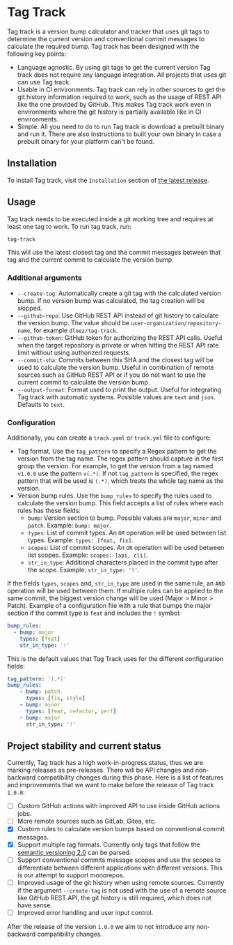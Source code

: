 # Tag Track
Tag track is a version bump calculator and tracker that uses git tags to determine the current version and conventional commit messages to calculate the required bump.
Tag track has been designed with the following key points:
- Language agnostic. By using git tags to get the current version Tag track does not require any language integration. All projects that uses git can use Tag track.
- Usable in CI environments. Tag track can rely in other sources to get the git history information required to work, such as the usage of REST API like the one provided by GitHub. This makes Tag track work even in environments where the git history is partially available like in CI environments.
- Simple. All you need to do to run Tag track is download a prebuilt binary and run it. There are also instructions to built your own binary in case a prebuilt binary for your platform can't be found.

## Installation
To install Tag track, visit the `Installation` section of [the latest release](https://github.com/dloez/tag-track/releases/latest).

## Usage
Tag track needs to be executed inside a git working tree and requires at least one tag to work. To run tag track, run:
```sh
tag-track
```
This will use the latest closest tag and the commit messages between that tag and the current commit to calculate the version bump.

### Additional arguments
- `--create-tag`: Automatically create a git tag with the calculated version bump. If no version bump was calculated, the tag creation will be skipped.
- `--github-repo`: Use GitHub REST API instead of git history to calculate the version bump. The value should be `user-organization/repository-name`, for example `dloez/tag-track`.
- `--github-token`: GitHub token for authorizing the REST API calls. Useful when the target repository is private or when hitting the REST API rate limit without using authorized requests.
- `--commit-sha`: Commits between this SHA and the closest tag will be used to calculate the version bump. Useful in combination of remote sources such as GitHub REST API or if you do not want to use the current commit to calculate the version bump.
- `--output-format`: Format used to print the output. Useful for integrating Tag track with automatic systems. Possible values are `text` and `json`. Defaults to `text`.

### Configuration
Additionally, you can create a `track.yaml` or `track.yml` file to configure:

- Tag format. Use the `tag_pattern` to specify a Regex pattern to get the version from the tag name. The regex pattern should capture in the first group the version. For example, to get the version from a tag named `v1.0.0` use the pattern `v(.*)`. If not `tag_pattern` is specified, the regex pattern that will be used is `(.*)`, which treats the whole tag name as the version.
- Version bump rules. Use the `bump_rules` to specify the rules used to calculate the version bump. This field accepts a list of rules where each rules has these fields:
    * `bump`: Version section to bump. Possible values are `major`, `minor` and `patch`. Example: `bump: major`.
    * `types`: List of commit types. An `OR` operation will be used between list types. Example: `types: [feat, fix]`.
    * `scopes`: List of commit scopes. An `OR` operation will be used between list scopes. Example: `scopes: [api, cli]`.
    * `str_in_type`: Additional characters placed in the commit type after the scope. Example: `str_in_type: '!'`.

If the fields `types`, `scopes` and, `str_in_type` are used in the same rule, an `AND` operation will be used between them. If multiple rules can be applied to the same commit, the biggest version change will be used (Major > Minor > Patch). Example of a configuration file with a rule that bumps the major section if the commit type is `feat` and includes the `!` symbol:
```yaml
bump_rules:
  - bump: major
    types: [feat]
    str_in_type: '!'
```
This is the default values that Tag Track uses for the different configuration fields:
```yaml
tag_pattern: '(.*)'
bump_rules:
    - bump: patch
      types: [fix, style]
    - bump: minor
      types: [feat, refactor, perf]
    - bump: major
      str_in_type: '!'
```

## Project stability and current status
Currently, Tag track has a high work-in-progress status, thus we are marking releases as pre-releases. There will be API changes and non-backward compatibility changes during this phase. Here is a list of features and improvements that we want to make before the release of Tag track `1.0.0`:

- [ ] Custom GitHub actions with improved API to use inside GitHub actions jobs.
- [ ] More remote sources such as GitLab, Gitea, etc.
- [x] Custom rules to calculate version bumps based on conventional commit messages.
- [x] Support multiple tag formats. Currently only tags that follow the [semantic versioning 2.0](https://semver.org/) can be parsed.
- [ ] Support conventional commits message scopes and use the scopes to differentiate between different applications with different versions. This is our attempt to support monorepos.
- [ ] Improved usage of the git history when using remote sources. Currently if the argument `--create-tag` is not used with the use of a remote source like GitHub REST API, the git history is still required, which does not have sense.
- [ ] Improved error handling and user input control.

After the release of the version `1.0.0` we aim to not introduce any non-backward compatibility changes.
